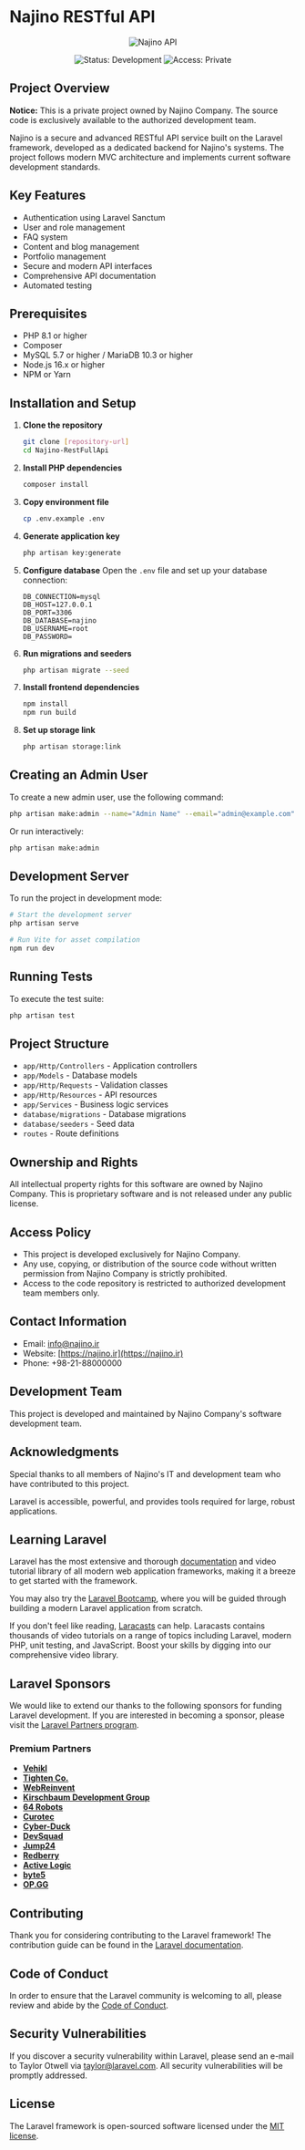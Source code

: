 # Najino RESTful API

<div align="center">
  <img src=["https://via.placeholder.com/800x200?text=Najino+RESTful+API"](https://ibb.co/XZ1pjQFH) alt="Najino API">
  
  <p align="center">
    <img src="https://img.shields.io/badge/Status-Development-yellow" alt="Status: Development">
    <img src="https://img.shields.io/badge/Access-Private-red" alt="Access: Private">
  </p>
</div>

## Project Overview

**Notice:** This is a private project owned by Najino Company. The source code is exclusively available to the authorized development team.

Najino is a secure and advanced RESTful API service built on the Laravel framework, developed as a dedicated backend for Najino's systems. The project follows modern MVC architecture and implements current software development standards.

## Key Features

- Authentication using Laravel Sanctum
- User and role management
- FAQ system
- Content and blog management
- Portfolio management
- Secure and modern API interfaces
- Comprehensive API documentation
- Automated testing

## Prerequisites

- PHP 8.1 or higher
- Composer
- MySQL 5.7 or higher / MariaDB 10.3 or higher
- Node.js 16.x or higher
- NPM or Yarn

## Installation and Setup

1. **Clone the repository**
   ```bash
   git clone [repository-url]
   cd Najino-RestFullApi
   ```

2. **Install PHP dependencies**
   ```bash
   composer install
   ```

3. **Copy environment file**
   ```bash
   cp .env.example .env
   ```

4. **Generate application key**
   ```bash
   php artisan key:generate
   ```

5. **Configure database**
   Open the `.env` file and set up your database connection:
   ```
   DB_CONNECTION=mysql
   DB_HOST=127.0.0.1
   DB_PORT=3306
   DB_DATABASE=najino
   DB_USERNAME=root
   DB_PASSWORD=
   ```

6. **Run migrations and seeders**
   ```bash
   php artisan migrate --seed
   ```

7. **Install frontend dependencies**
   ```bash
   npm install
   npm run build
   ```

8. **Set up storage link**
   ```bash
   php artisan storage:link
   ```

## Creating an Admin User

To create a new admin user, use the following command:

```bash
php artisan make:admin --name="Admin Name" --email="admin@example.com" --password="secure_password"
```

Or run interactively:

```bash
php artisan make:admin
```

## Development Server

To run the project in development mode:

```bash
# Start the development server
php artisan serve

# Run Vite for asset compilation
npm run dev
```

## Running Tests

To execute the test suite:

```bash
php artisan test
```

## Project Structure

- `app/Http/Controllers` - Application controllers
- `app/Models` - Database models
- `app/Http/Requests` - Validation classes
- `app/Http/Resources` - API resources
- `app/Services` - Business logic services
- `database/migrations` - Database migrations
- `database/seeders` - Seed data
- `routes` - Route definitions

## Ownership and Rights

All intellectual property rights for this software are owned by Najino Company. This is proprietary software and is not released under any public license.

## Access Policy

- This project is developed exclusively for Najino Company.
- Any use, copying, or distribution of the source code without written permission from Najino Company is strictly prohibited.
- Access to the code repository is restricted to authorized development team members only.

## Contact Information

- Email: [info@najino.ir](mailto:info@najino.ir)
- Website: [https://najino.ir](https://najino.ir)
- Phone: +98-21-88000000

## Development Team

This project is developed and maintained by Najino Company's software development team.

## Acknowledgments

Special thanks to all members of Najino's IT and development team who have contributed to this project.

Laravel is accessible, powerful, and provides tools required for large, robust applications.

## Learning Laravel

Laravel has the most extensive and thorough [documentation](https://laravel.com/docs) and video tutorial library of all modern web application frameworks, making it a breeze to get started with the framework.

You may also try the [Laravel Bootcamp](https://bootcamp.laravel.com), where you will be guided through building a modern Laravel application from scratch.

If you don't feel like reading, [Laracasts](https://laracasts.com) can help. Laracasts contains thousands of video tutorials on a range of topics including Laravel, modern PHP, unit testing, and JavaScript. Boost your skills by digging into our comprehensive video library.

## Laravel Sponsors

We would like to extend our thanks to the following sponsors for funding Laravel development. If you are interested in becoming a sponsor, please visit the [Laravel Partners program](https://partners.laravel.com).

### Premium Partners

- **[Vehikl](https://vehikl.com/)**
- **[Tighten Co.](https://tighten.co)**
- **[WebReinvent](https://webreinvent.com/)**
- **[Kirschbaum Development Group](https://kirschbaumdevelopment.com)**
- **[64 Robots](https://64robots.com)**
- **[Curotec](https://www.curotec.com/services/technologies/laravel/)**
- **[Cyber-Duck](https://cyber-duck.co.uk)**
- **[DevSquad](https://devsquad.com/hire-laravel-developers)**
- **[Jump24](https://jump24.co.uk)**
- **[Redberry](https://redberry.international/laravel/)**
- **[Active Logic](https://activelogic.com)**
- **[byte5](https://byte5.de)**
- **[OP.GG](https://op.gg)**

## Contributing

Thank you for considering contributing to the Laravel framework! The contribution guide can be found in the [Laravel documentation](https://laravel.com/docs/contributions).

## Code of Conduct

In order to ensure that the Laravel community is welcoming to all, please review and abide by the [Code of Conduct](https://laravel.com/docs/contributions#code-of-conduct).

## Security Vulnerabilities

If you discover a security vulnerability within Laravel, please send an e-mail to Taylor Otwell via [taylor@laravel.com](mailto:taylor@laravel.com). All security vulnerabilities will be promptly addressed.

## License

The Laravel framework is open-sourced software licensed under the [MIT license](https://opensource.org/licenses/MIT).
